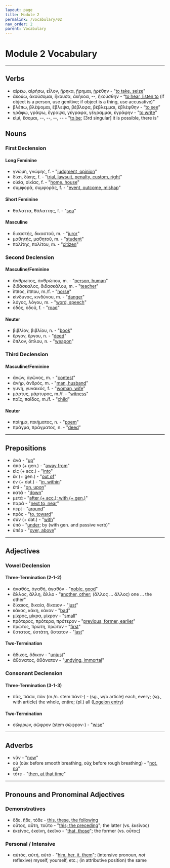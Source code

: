 ```yaml
---
layout: page
title: Module 2
permalink: /vocabulary/02
nav_order: 2
parent: Vocabulary
---
```


# Module 2 Vocabulary

***

## Verbs

* αἱρέω, αἱρήσω, εἷλον, ᾕρηκα, ᾕρημαι, ᾑρέθην - "[to take, seize](https://logeion.uchicago.edu/αἱρέω)"
* ἀκούω, ἀκούσομαι, ἤκουσα, ἀκήκοα, --, ἠκούσθην - “[to hear, listen to](https://logeion.uchicago.edu/ἀκούω) (if object is a person, use genitive; if object is a thing, use accusative)”
* βλέπω, βλέψομαι, ἔβλεψα, βέβλεφα, βέβλεμμαι, ἐβλέφθην - “[to see](https://logeion.uchicago.edu/βλέπω)”
* γράφω, γράψω, ἔγραψα, γέγραφα, γέγραμμαι, ἐγράφην - "[to write](https://logeion.uchicago.edu/γράφω)"
* εἰμί, ἔσομαι, --, --, --, -- - "[to be](https://logeion.uchicago.edu/εἰμί); [3rd singular] it is possible, there is"

## Nouns

### First Declension

#### Long Feminine
* γνώμη, γνώμης, f. - "[judgment, opinion](https://logeion.uchicago.edu/γνώμη)"
* δίκη, δίκης, f. - "[trial, lawsuit, penalty, custom, right](https://logeion.uchicago.edu/δίκη)"
* οἰκία, οἰκίας, f. - "[home, house](https://logeion.uchicago.edu/οἰκία)"
* συμφορά, συμφορᾶς, f. - "[event, outcome, mishap](https://logeion.uchicago.edu/συμφορά)"

#### Short Feminine
* θάλαττα, θάλαττης, f. - "[sea](https://logeion.uchicago.edu/θάλασσα)"

#### Masculine
* δικαστής, δικαστοῦ, m. - "[juror](https://logeion.uchicago.edu/δικαστής)"
* μαθητής, μαθητοῦ, m. - "[student](https://logeion.uchicago.edu/μαθητής)"
* πολίτης, πολίτου, m. - "[citizen](https://logeion.uchicago.edu/πολίτης)"

### Second Declension

#### Masculine/Feminine
* ἄνθρωπος, ἀνθρώπου, m. - "[person, human](https://logeion.uchicago.edu/ἄνθρωπος)"
* διδάσκαλος, διδασκάλου, m. - "[teacher](https://logeion.uchicago.edu/διδάσκαλος)"
* ἵππος, ἵππου, m./f. - "[horse](https://logeion.uchicago.edu/ἵππος)"
* κίνδυνος, κινδύνου, m. - "[danger](https://logeion.uchicago.edu/κίνδυνος)"
* λόγος, λόγου, m. - "[word, speech](https://logeion.uchicago.edu/λόγος)"
* ὁδός, ὁδοῦ, f. - "[road](https://logeion.uchicago.edu/ὁδός)"

#### Neuter
* βιβλίον, βιβλίου, n. - "[book](https://logeion.uchicago.edu/βιβλίον)"
* ἔργον, ἔργου, n. - "[deed](https://logeion.uchicago.edu/ἔργον)"
* ὅπλον, ὅπλου, n. - "[weapon](https://logeion.uchicago.edu/ὅπλον)"

### Third Declension

#### Masculine/Feminine
* ἀγών, ἀγῶνος, m. - "[contest](https://logeion.uchicago.edu/ἀγών)"
* ἀνήρ, ἀνδρός, m. - "[man, husband](https://logeion.uchicago.edu/ἀνήρ)"
* γυνή, γυναικός, f. - "[woman, wife](https://logeion.uchicago.edu/γυνή)"
* μάρτυς, μάρτυρος, m./f. - "[witness](https://logeion.uchicago.edu/μάρτυς)"
* παῖς, παῖδος, m./f. - "[child](https://logeion.uchicago.edu/παῖς)"

#### Neuter
* ποίημα, ποιήματος, n. - "[poem](https://logeion.uchicago.edu/ποίημα)"
* πρᾶγμα, πράγματος, n. - "[deed](https://logeion.uchicago.edu/πρᾶγμα)"


***

## Prepositions

* ἀνά - "[up](https://logeion.uchicago.edu/ἀνά)"
* ἀπό (+ gen.) - "[away from](https://logeion.uchicago.edu/ἀπό)"
* εἰς (+ acc.) - "[into](https://logeion.uchicago.edu/εἰς)"
* ἐκ (+ gen.) - "[out of](https://logeion.uchicago.edu/ἐκ)"
* ἐν (+ dat.) - "[in, within](https://logeion.uchicago.edu/ἐν)"
* ἐπί - "[on, upon](https://logeion.uchicago.edu/ἐπί)"
* κατά - "[down](https://logeion.uchicago.edu/κατά)"
* μετά - "[after (+ acc.); with (+ gen.)](https://logeion.uchicago.edu/μετά)"
* παρά - "[next to, near](https://logeion.uchicago.edu/παρά)"
* περί - "[around](https://logeion.uchicago.edu/περί)"
* πρός - "[to, toward](https://logeion.uchicago.edu/πρός)"
* σύν (+ dat.) - "[with](https://logeion.uchicago.edu/σύν)"
* ὑπό - "[under](https://logeion.uchicago.edu/ὑπό); by (with gen. and passive verb)"
* ὑπέρ - "[over, above](https://logeion.uchicago.edu/ὑπέρ)"

***

## Adjectives

### Vowel Declension

#### Three-Termination (2-1-2)
* ἀγαθός, ἀγαθή, ἀγαθόν - "[noble, good](https://logeion.uchicago.edu/ἀγαθός)"
* ἄλλος, ἄλλη, ἄλλο - "[another, other](https://logeion.uchicago.edu/ἄλλος); (ἄλλος ... ἄλλος) one ... the other"
* δίκαιος, δικαία, δίκαιον - "[just](https://logeion.uchicago.edu/δίκαιος)"
* κάκος, κάκη, κάκον - "[bad](https://logeion.uchicago.edu/κάκος)"
* μίκρος, μίκρα, μίκρον - "[small](https://logeion.uchicago.edu/μίκρος)"
* πρότερος, πρότερα, πρότερον - "[previous, former, earlier](https://logeion.uchicago.edu/πρότερος)"
* πρῶτος, πρώτη, πρῶτον - "[first](https://logeion.uchicago.edu/πρῶτος)"
* ὕστατος, ὑστάτη, ὕστατον - "[last](https://logeion.uchicago.edu/ὕστατος)"

#### Two-Termination
* ἄδικος, ἄδικον - "[unjust](https://logeion.uchicago.edu/ἄδικος)"
* ἀθάνατος, ἀθάνατον - "[undying, immortal](https://logeion.uchicago.edu/ἀθάνατος)"

### Consonant Declension

#### Three-Termination (3-1-3)
* πᾶς, πᾶσα, πᾶν (m./n. stem πάντ-) - (sg., w/o article) each, every; (sg., with article) the whole, entire; (pl.) all ([Logeion entry](https://logeion.uchicago.edu/πᾶς))

#### Two-Termination
* σώφρων, σῶφρον (stem σώφρον-) - "[wise](https://logeion.uchicago.edu/σώφρων)"

***

## Adverbs

* νῦν - "[now](https://logeion.uchicago.edu/νῦν)"
* οὐ (οὐκ before smooth breathing, οὐχ before rough breathing) - "[not, no](https://logeion.uchicago.edu/οὐ)"
* τότε - "[then, at that time](https://logeion.uchicago.edu/τότε)"

***

## Pronouns and Pronominal Adjectives

### Demonstratives
* ὅδε, ἥδε, τόδε - [this, these, the following](https://logeion.uchicago.edu/ὅδε)
* οὗτος, αὕτη, τοῦτο - "[this; the preceding](https://logeion.uchicago.edu/οὗτος)"; the latter (vs. ἐκεῖνος)
* ἐκεῖνος, ἐκείνη, ἐκεῖνο - "[that, those](https://logeion.uchicago.edu/ἐκεῖνος)"; the former (vs. οὗτος)

### Personal / Intensive
* αὐτός, αὐτή, αὐτό - "[him, her, it, them](https://logeion.uchicago.edu/αὐτός)"; (intensive pronoun, *not* reflexive) myself, yourself, etc.; (in attributive position) the same
